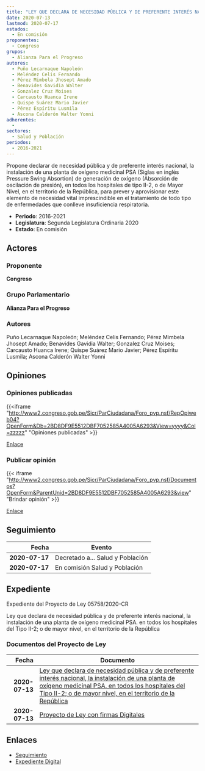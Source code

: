 ```yaml
---
title: "LEY QUE DECLARA DE NECESIDAD PÚBLICA Y DE PREFERENTE INTERÉS NACIONAL, LA INSTALACIÓN DE PLANTAS DE PRODUCCIÓN DE OXÍGENO MEDICINAL PSA. EN TODOS LOS HOSPITALES DE TIPO II-2; O DE MAYOR NIVEL, EN EL TERRITORIO DE LA REPÚBLICA."
date: 2020-07-13
lastmod: 2020-07-17
estados: 
  - En comisión
proponentes: 
  - Congreso
grupos: 
  - Alianza Para el Progreso
autores: 
  - Puño Lecarnaque Napoleón
  - Meléndez Celis Fernando
  - Pérez Mimbela Jhosept Amado
  - Benavides Gavidia Walter
  - Gonzalez Cruz Moises
  - Carcausto Huanca Irene
  - Quispe Suárez Mario Javier
  - Pérez Espíritu Lusmila
  - Ascona Calderón Walter Yonni
adherentes: 
  - 
sectores: 
  - Salud y Población
periodos: 
  - 2016-2021
---
```


Propone declarar de necesidad pública y de preferente interés nacional, la instalación de una planta de oxígeno medicinal PSA (Siglas en inglés Pressure Swing Absortion) de generación de oxígeno (Absorción de oscilación de presión), en todos los hospitales de tipo II-2, o de Mayor Nivel, en el territorio de la República, para prever y aprovisionar este elemento de necesidad vital imprescindible en el tratamiento de todo tipo de enfermedades que conlleve insuficiencia respiratoria.

- **Periodo**: 2016-2021
- **Legislatura**: Segunda Legislatura Ordinaria 2020
- **Estado**: En comisión

## Actores

### Proponente

**Congreso**

### Grupo Parlamentario

**Alianza Para el Progreso**

### Autores

Puño Lecarnaque Napoleón; Meléndez Celis Fernando; Pérez Mimbela Jhosept Amado; Benavides Gavidia Walter; Gonzalez Cruz Moises; Carcausto Huanca Irene; Quispe Suárez Mario Javier; Pérez Espíritu Lusmila; Ascona Calderón Walter Yonni


## Opiniones

### Opiniones publicadas

{{<iframe "http://www2.congreso.gob.pe/Sicr/ParCiudadana/Foro_pvp.nsf/RepOpiweb04?OpenForm&Db=2BD8DF9E5512DBF7052585A4005A6293&View=yyyy&Col=zzzzz" "Opiniones publicadas" >}}

[Enlace](http://www2.congreso.gob.pe/Sicr/ParCiudadana/Foro_pvp.nsf/RepOpiweb04?OpenForm&Db=2BD8DF9E5512DBF7052585A4005A6293&View=yyyy&Col=zzzzz)
### Publicar opinión

{{< iframe "http://www2.congreso.gob.pe/Sicr/ParCiudadana/Foro_pvp.nsf/Documentos?OpenForm&ParentUnid=2BD8DF9E5512DBF7052585A4005A6293&view" "Brindar opinión" >}}

[Enlace](http://www2.congreso.gob.pe/Sicr/ParCiudadana/Foro_pvp.nsf/Documentos?OpenForm&ParentUnid=2BD8DF9E5512DBF7052585A4005A6293&view)

## Seguimiento

| Fecha | Evento |
|------:|--------|
| **2020-07-17** | Decretado a... Salud y Población|
| **2020-07-17** | En comisión Salud y Población|


## Expediente

Expediente del Proyecto de Ley 05758/2020-CR

Ley que declara de necesidad pública y de preferente interés nacional, la instalación de una planta de oxígeno medicinal PSA. en todos los hospitales del Tipo II-2; o de mayor nivel, en el territorio de la República


### Documentos del Proyecto de Ley

| Fecha | Documento |
|------:|--------|
| **2020-07-13** | [Ley que declara de necesidad pública y de preferente interés nacional, la instalación de una planta de oxígeno medicinal PSA. en todos los hospitales del Tipo II-2; o de mayor nivel, en el territorio de la República](http://www.leyes.congreso.gob.pe/Documentos/2016_2021/Proyectos_de_Ley_y_de_Resoluciones_Legislativas/PL05758-20200713.pdf) |
| **2020-07-13** | [Proyecto de Ley con firmas Digitales](http://www.leyes.congreso.gob.pe/Documentos/2016_2021/Proyectos_de_Ley_y_de_Resoluciones_Legislativas/Proyectos_Firmas_digitales/PL05758.pdf) |

## Enlaces 

- [Seguimiento](http://www2.congreso.gob.pe/Sicr/TraDocEstProc/CLProLey2016.nsf/f7fff46988ca05b1052578e100829cc7/154fbe001dc4f0b1052585a4006e6dc1?OpenDocument)
- [Expediente Digital](http://www2.congreso.gob.pe/Sicr/TraDocEstProc/CLProLey2016.nsf/f7fff46988ca05b1052578e100829cc7/154fbe001dc4f0b1052585a4006e6dc1?OpenDocument&Click=05257FB7005EB655.eb71d0cf91d8294e05256cdf006b5706/$Body/0.1C6C)

